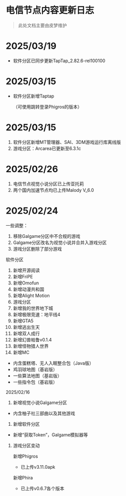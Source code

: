 # 电信节点内容更新日志

> 此处文档主要由皮梦维护
> 

# 2025/03/19

- 软件分区已同步更新TapTap_2.82.6-rel100100

# 2025/03/15

- 软件分区新增Taptap
    
    （可使用跳转登录Phigros的版本）
    

# 2025/03/15

1. 软件分区新增MT管理器、SAI、3DM游戏运行库离线版
2. 游戏分区：Arcarea已更新至6.3.1c

# 2025/02/26

1. 电信节点视觉小说分区已上传亚托莉
2. 两个国内加速节点均已上传Malody V_6.0

# 2025/02/24

一些调整：

1. 移除Galgame分区中不合规的游戏
2. Galgame分区改名为视觉小说并合并入游戏分区
3. 游戏分区删除了部分游戏

软件分区

1. 新增开源阅读
2. 新增FriPE
3. 新增Omofun
4. 新增动漫共和国
5. 新增Alight Motion
6. 游戏分区
7. 新增我的世界地下城
8. 新增极限竞速：地平线4
9. 新增GTA5
10. 新增逃出生天
11. 新增双人成行
12. 新增幻兽帕鲁v0.1.4
13. 新增怪物猎人世界
14. 新增MC
- 内含蛋糕塔、无人入眠整合包（Java版）
- 鸡羽球地图（基岩版）
- 一些算法地图（基岩版）
- 一些指令包（基岩版）

2025/02/16

1. 新增视觉小说Galgame分区
- 内含柚子社三部曲以及其他游戏
1. 新增软件分区
- 新增“获取Token”，Galgame模拟器等
1. 游戏分区变动
    
    新增Phigros
    
    - 已上传v3.11.0apk
    
    新增Phira
    
    - 已上传v0.6.7各个版本